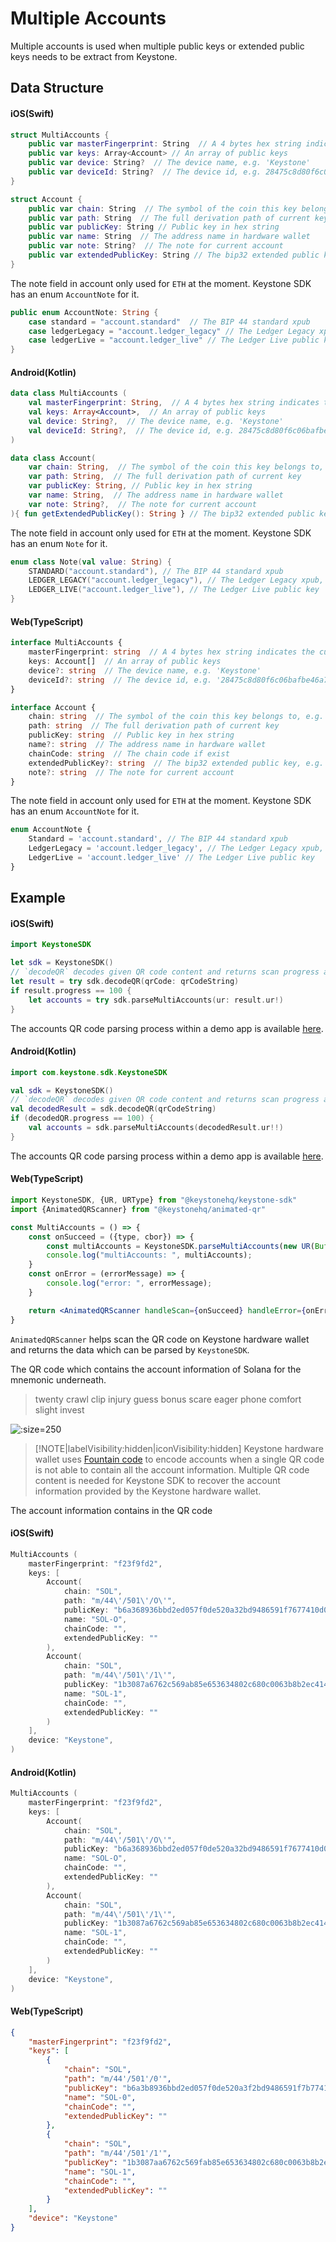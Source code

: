 # Multiple Accounts

Multiple accounts is used when multiple public keys or extended public keys needs to be extract from Keystone.

## Data Structure

<!-- tabs:start -->

#### **<span class="swift">iOS(Swift)</span>**

```swift
struct MultiAccounts {
    public var masterFingerprint: String  // A 4 bytes hex string indicates the current mnemonic, e.g. 'f23f9fd2'
    public var keys: Array<Account> // An array of public keys
    public var device: String?  // The device name, e.g. 'Keystone'
    public var deviceId: String?  // The device id, e.g. 28475c8d80f6c06bafbe46a7d1750f3fcf2565f7
}

struct Account {
    public var chain: String  // The symbol of the coin this key belongs to, e.g. 'BTC', 'ETH'
    public var path: String  // The full derivation path of current key
    public var publicKey: String // Public key in hex string
    public var name: String  // The address name in hardware wallet
    public var note: String?  // The note for current account
    public var extendedPublicKey: String // The bip32 extended public key, e.g. xpub6BwgsDRPiuArdfKHXD2FdF1cnXK4WSJCNUbZaAj9AbkdGrBoJM3B834xVAqfLR8eFh6VwLzVk8NKALiZgyytwMmayc6z7n9zSFjBjdkkKrk
}
```

The note field in account only used for `ETH` at the moment. Keystone SDK has an enum `AccountNote` for it.

```swift
public enum AccountNote: String {
    case standard = "account.standard"  // The BIP 44 standard xpub
    case ledgerLegacy = "account.ledger_legacy" // The Ledger Legacy xpub, same as BIP 44 xpub
    case ledgerLive = "account.ledger_live" // The Ledger Live public key
}
```

#### **<span class="kotlin">Android(Kotlin)</span>**

```kotlin
data class MultiAccounts (
    val masterFingerprint: String,  // A 4 bytes hex string indicates the current mnemonic, e.g. 'f23f9fd2'
    val keys: Array<Account>,  // An array of public keys
    val device: String?,  // The device name, e.g. 'Keystone'
    val deviceId: String?,  // The device id, e.g. 28475c8d80f6c06bafbe46a7d1750f3fcf2565f7
)

data class Account(
    var chain: String,  // The symbol of the coin this key belongs to, e.g. 'BTC', 'ETH'
    var path: String,  // The full derivation path of current key
    var publicKey: String, // Public key in hex string
    var name: String,  // The address name in hardware wallet
    var note: String?,  // The note for current account
){ fun getExtendedPublicKey(): String } // The bip32 extended public key, e.g. xpub6BwgsDRPiuArdfKHXD2FdF1cnXK4WSJCNUbZaAj9AbkdGrBoJM3B834xVAqfLR8eFh6VwLzVk8NKALiZgyytwMmayc6z7n9zSFjBjdkkKrk
```

The note field in account only used for `ETH` at the moment. Keystone SDK has an enum `Note` for it.

```kotlin
enum class Note(val value: String) {
    STANDARD("account.standard"), // The BIP 44 standard xpub
    LEDGER_LEGACY("account.ledger_legacy"), // The Ledger Legacy xpub, same as BIP 44 xpub
    LEDGER_LIVE("account.ledger_live"), // The Ledger Live public key
}
```

#### **<span class="typescript">Web(TypeScript)</span>**

```typescript
interface MultiAccounts {
    masterFingerprint: string  // A 4 bytes hex string indicates the current mnemonic, e.g. 'f23f9fd2'
    keys: Account[]  // An array of public keys
    device?: string  // The device name, e.g. 'Keystone'
    deviceId?: string  // The device id, e.g. '28475c8d80f6c06bafbe46a7d1750f3fcf2565f7'
}

interface Account {
    chain: string  // The symbol of the coin this key belongs to, e.g. 'BTC', 'ETH'
    path: string  // The full derivation path of current key
    publicKey: string  // Public key in hex string
    name?: string  // The address name in hardware wallet
    chainCode: string  // The chain code if exist
    extendedPublicKey?: string  // The bip32 extended public key, e.g. xpub6BwgsDRPiuArdfKHXD2FdF1cnXK4WSJCNUbZaAj9AbkdGrBoJM3B834xVAqfLR8eFh6VwLzVk8NKALiZgyytwMmayc6z7n9zSFjBjdkkKrk
    note?: string  // The note for current account
}
```

The note field in account only used for `ETH` at the moment. Keystone SDK has an enum `AccountNote` for it.

```typescript
enum AccountNote {
    Standard = 'account.standard', // The BIP 44 standard xpub
    LedgerLegacy = 'account.ledger_legacy', // The Ledger Legacy xpub, same as BIP 44 xpub
    LedgerLive = 'account.ledger_live' // The Ledger Live public key
}
```

<!-- tabs:end -->

## Example

<!-- tabs:start -->

#### **<span class="swift">iOS(Swift)</span>**

```swift
import KeystoneSDK

let sdk = KeystoneSDK()
// `decodeQR` decodes given QR code content and returns scan progress and data, progress range 0 - 100.
let result = try sdk.decodeQR(qrCode: qrCodeString)
if result.progress == 100 {
    let accounts = try sdk.parseMultiAccounts(ur: result.ur!)
}
```

The accounts QR code parsing process within a demo app is available [here](https://github.com/KeystoneHQ/keystone-sdk-ios-demo/blob/master/keystone-sdk-ios-demo/MultiAccountsView.swift).

#### **<span class="kotlin">Android(Kotlin)</span>**

```kotlin
import com.keystone.sdk.KeystoneSDK

val sdk = KeystoneSDK()
// `decodeQR` decodes given QR code content and returns scan progress and data, progress range 0 - 100.
val decodedResult = sdk.decodeQR(qrCodeString)
if (decodedQR.progress == 100) {
    val accounts = sdk.parseMultiAccounts(decodedResult.ur!!)
}
```

The accounts QR code parsing process within a demo app is available [here](https://github.com/KeystoneHQ/keystone-sdk-android-demo/blob/master/app/src/main/kotlin/com/keystone/sdk/demo/ScannerFragment.kt).

#### **<span class="typescript">Web(TypeScript)</span>**

```jsx
import KeystoneSDK, {UR, URType} from "@keystonehq/keystone-sdk"
import {AnimatedQRScanner} from "@keystonehq/animated-qr"

const MultiAccounts = () => {
    const onSucceed = ({type, cbor}) => {
        const multiAccounts = KeystoneSDK.parseMultiAccounts(new UR(Buffer.from(cbor, "hex"), type))
        console.log("multiAccounts: ", multiAccounts);
    }
    const onError = (errorMessage) => {
        console.log("error: ", errorMessage);
    }

    return <AnimatedQRScanner handleScan={onSucceed} handleError={onError} urTypes={[URType.CryptoMultiAccounts]} />
}
```

`AnimatedQRScanner` helps scan the QR code on Keystone hardware wallet and returns the data which can be parsed by `KeystoneSDK`.

<!-- tabs:end -->

The QR code which contains the account information of Solana for the mnemonic underneath.

> twenty crawl clip injury guess bonus scare eager phone comfort slight invest

![](/_media/connect-multi-accounts-sol.png ':size=250')

> [!NOTE|labelVisibility:hidden|iconVisibility:hidden]
> Keystone hardware wallet uses [Fountain code](https://en.wikipedia.org/wiki/Fountain_code) to encode accounts when
> a single QR code is not able to contain all the account information. Multiple QR code content is needed for Keystone SDK
> to recover the account information provided by the Keystone hardware wallet.

The account information contains in the QR code

<!-- tabs:start -->

#### **<span class="swift">iOS(Swift)</span>**

```swift
MultiAccounts (
    masterFingerprint: "f23f9fd2",
    keys: [
        Account(
            chain: "SOL",
            path: "m/44\'/501\'/O\'",
            publicKey: "b6a368936bbd2ed057f0de520a32bd9486591f7677410d0f137bc68b6a72d47",
            name: "SOL-O",
            chainCode: "",
            extendedPublicKey: ""
        ),
        Account(
            chain: "SOL",
            path: "m/44\'/501\'/1\'",
            publicKey: "1b3087a6762c569ab85e653634802c680c0063b8b2ec4141fd8d93b6ea5aa3",
            name: "SOL-1",
            chainCode: "",
            extendedPublicKey: ""
        )
    ],
    device: "Keystone",
)
```

#### **<span class="kotlin">Android(Kotlin)</span>**

```kotlin
MultiAccounts (
    masterFingerprint: "f23f9fd2",
    keys: [
        Account(
            chain: "SOL",
            path: "m/44\'/501\'/O\'",
            publicKey: "b6a368936bbd2ed057f0de520a32bd9486591f7677410d0f137bc68b6a72d47",
            name: "SOL-O",
            chainCode: "",
            extendedPublicKey: ""
        ),
        Account(
            chain: "SOL",
            path: "m/44\'/501\'/1\'",
            publicKey: "1b3087a6762c569ab85e653634802c680c0063b8b2ec4141fd8d93b6ea5aa3",
            name: "SOL-1",
            chainCode: "",
            extendedPublicKey: ""
        )
    ],
    device: "Keystone",
)
```

#### **<span class="typescript">Web(TypeScript)</span>**

```json
{
    "masterFingerprint": "f23f9fd2",
    "keys": [
        {
            "chain": "SOL",
            "path": "m/44'/501'/0'",
            "publicKey": "b6a3b8936bbd2ed057f0de520a3f2bd9486591f7b77410d0f137bc68b6a72d47",
            "name": "SOL-0",
            "chainCode": "",
            "extendedPublicKey": ""
        },
        {
            "chain": "SOL",
            "path": "m/44'/501'/1'",
            "publicKey": "1b3087aa6762c569fab85e653634802c680c0063b8b2ec4141fd8d93b6ea5aa3",
            "name": "SOL-1",
            "chainCode": "",
            "extendedPublicKey": ""
        }
    ],
    "device": "Keystone"
}
```
<!-- tabs:end -->
